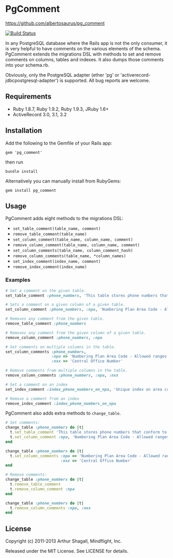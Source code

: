 # PgComment

https://github.com/albertosaurus/pg_comment

[![Build Status](https://travis-ci.org/albertosaurus/pg_comment.png)](https://travis-ci.org/albertosaurus/pg_comment)

In any PostgreSQL database where the Rails app is not the only consumer, it is very helpful to have comments
on the various elements of the schema.  PgComment extends the migrations DSL with methods to set and remove
comments on columns, tables and indexes.  It also dumps those comments into your schema.rb.

Obviously, only the PostgreSQL adapter (ether 'pg' or 'activerecord-jdbcpostgresql-adapter')
is supported.  All bug reports are welcome.

## Requirements

* Ruby 1.8.7, Ruby 1.9.2, Ruby 1.9.3, JRuby 1.6+
* ActiveRecord 3.0, 3.1, 3.2

## Installation

Add the following to the Gemfile of your Rails app:

    gem 'pg_comment'

then run

    bundle install

Alternatively you can manually install from RubyGems:

    gem install pg_comment

## Usage

PgComment adds eight methods to the migrations DSL:

* `set_table_comment(table_name, comment)`
* `remove_table_comment(table_name)`
* `set_column_comment(table_name, column_name, comment)`
* `remove_column_comment(table_name, column_name, comment)`
* `set_column_comments(table_name, column_comment_hash)`
* `remove_column_comments(table_name, *column_names)`
* `set_index_comment(index_name, comment)`
* `remove_index_comment(index_name)`

### Examples

```ruby
# Set a comment on the given table.
set_table_comment :phone_numbers, 'This table stores phone numbers that conform to the North American Numbering Plan.'

# Sets a comment on a given column of a given table.
set_column_comment :phone_numbers, :npa, 'Numbering Plan Area Code - Allowed ranges: [2-9] for first digit, [0-9] for second and third digit.'

# Removes any comment from the given table.
remove_table_comment :phone_numbers

# Removes any comment from the given column of a given table.
remove_column_comment :phone_numbers, :npa

# Set comments on multiple columns in the table.
set_column_comments :phone_numbers,
                    :npa => 'Numbering Plan Area Code - Allowed ranges: [2-9] for first digit, [0-9] for second and third digit.',
                    :nxx => 'Central Office Number'

# Remove comments from multiple columns in the table.
remove_column_comments :phone_numbers, :npa, :nxx

# Set a comment on an index
set_index_comment :index_phone_numbers_on_npa, 'Unique index on area code'

# Remove a comment from an index
remove_index_comment :index_phone_numbers_on_npa
```

PgComment also adds extra methods to `change_table`.

```ruby
# Set comments:
change_table :phone_numbers do |t|
  t.set_table_comment 'This table stores phone numbers that conform to the North American Numbering Plan.'
  t.set_column_comment :npa, 'Numbering Plan Area Code - Allowed ranges: [2-9] for first digit, [0-9] for second and third digit.'
end

change_table :phone_numbers do |t|
  t.set_column_comments :npa => 'Numbering Plan Area Code - Allowed ranges: [2-9] for first digit, [0-9] for second and third digit.',
                        :nxx => 'Central Office Number'
end

# Remove comments:
change_table :phone_numbers do |t|
  t.remove_table_comment
  t.remove_column_comment :npa
end

change_table :phone_numbers do |t|
  t.remove_column_comments :npa, :nxx
end
```

## License

Copyright (c) 2011-2013 Arthur Shagall, Mindflight, Inc.

Released under the MIT License.  See LICENSE for details.
